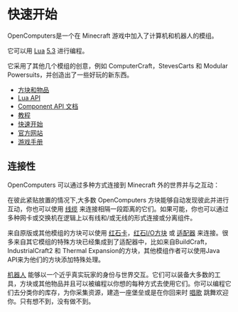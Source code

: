 # 快速开始
OpenComputers是一个在 Minecraft 游戏中加入了计算机和机器人的模组。

它可以用 [Lua](http://www.lua.org/) [5.3](http://www.lua.org/manual/5.3/manual.html) 进行编程。

它采用了其他几个模组的创意，例如 ComputerCraft，StevesCarts 和 Modular Powersuits，并创造出了一些好玩的新东西。

- [方块和物品](/#contents)
- [Lua API](api)
- [Component API 文档](component)
- [教程](tutorial)
- [快速开始](tutorial/oc1_basic_computer)
- [官方网站](http://oc.cil.li/)
- [游戏手册](https://oc.shadowkat.net/)

## 连接性
OpenComputers 可以通过多种方式连接到 Minecraft 外的世界并与之互动：

在彼此紧贴放置的情况下,大多数 OpenComputers 方块能够自动发现彼此并进行互动，你也可以使用 [线缆](/block/cable) 来连接相隔一段距离的它们。如果可能，你也可以通过多种网卡或交换机在逻辑上以有线和/或无线的形式连接或分离组件。

来自原版或其他模组的方块可以使用 [红石卡](/block/redstone_card)，[红石I/O方块](/block/redstone_io) 或 [适配器](/block/adapter) 来连接。很多来自其它模组的特殊方块已经集成到了适配器中，比如来自BuildCraft，IndustrialCraft2 和 Thermal Expansion的方块，其他模组作者可以使用Java API来为他们的方块添加特殊处理。

[机器人](/block/robot) 能够以一个近乎真实玩家的身份与世界交互。它们可以装备大多数的工具，方块或其他物品并且可以被编程以你想的每种方式去使用它们。你可以编程它们去分类你的库存，为你采集资源，建造一座堡垒或是在你回来时 [唱歌](/api/note) 跳舞欢迎你。只有想不到，没有做不到。